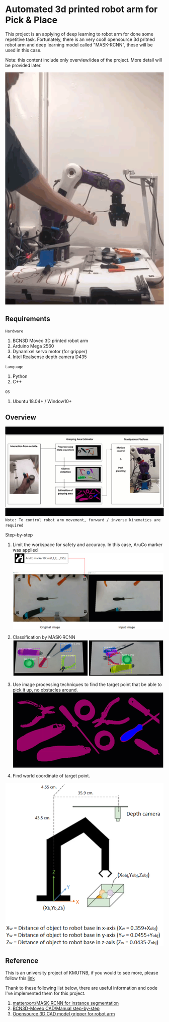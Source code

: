 # Automated 3d printed robot arm for Pick & Place
This project is an applying of deep learning to robot arm for done some repetitive task. Fortunately, there is an very cool! opensource 3d pritned robot arm and deep learning model called "MASK-RCNN", these will be used in this case. 

Note: this content include only overview/idea of the project. More detail will be provided later.

![RobotArm1](./robot1.gif)

## Requirements
`Hardware`
1. BCN3D Moveo 3D printed robot arm
2. Arduino Mega 2560
3. Dynamixel servo motor (for gripper)
4. Intel Realsense depth camera D435

`Language`
1. Python
2. C++

`OS`
1. Ubuntu 18.04+ / Window10+

## Overview
![RobotArm1](./robot2.gif)
`Note: To control robot arm movement, forward / inverse kinematics are required`

Step-by-step
1. Limit the workspace for safety and accuracy. In this case, AruCo marker was applied
![RobotArm2](./img1.png)

2. Classification by MASK-RCNN
![RobotArm3](./img2.png)

3. Use image processing techniques to find the target point that be able to pick it up, no obstacles around.
![RobotArm4](./img3.gif)

4. Find world coordinate of target point.

![RobotArm5](./img3.png)

## Reference
This is an university project of KMUTNB, if you would to see more, please follow this [link](https://docs.google.com/presentation/d/1Mw36yceFtEsKYjv1unBCnHJhHHE-5-kh/edit?usp=sharing&ouid=118362273439661949509&rtpof=true&sd=true)

Thank to these following list below, there are useful information and code I've implemented them for this project.
1. [matterport/MASK-RCNN for instance segmentation](https://github.com/matterport/Mask_RCNN)
2. [BCN3D-Moveo CAD/Manual step-by-step](https://github.com/BCN3D/BCN3D-Moveo)
3. [Opensource 3D CAD model gripper for robot arm](https://grabcad.com/library?page=2&time=all_time&sort=most_downloaded&tags=gripper)
